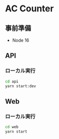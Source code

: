# AC Counter

## 事前準備

- Node 16

## API

### ローカル実行

```bash
cd api
yarn start:dev
```

## Web

### ローカル実行

```bash
cd web
yarn start
```

